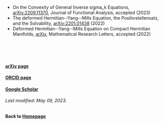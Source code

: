 * On the Convexity of General Inverse sigma_k Equations, [arXiv:2209.11370](https://arxiv.org/abs/2209.11370), Journal of Functional Analysis, accepted (2023)
* The deformed Hermitian--Yang--Mills Equation, the Positivstellensatz, and the Solvability, [arXiv:2201.01438](https://arxiv.org/abs/2201.01438) (2022)
* Deformed Hermitian--Yang--Mills Equation on Compact Hermitian Manifolds, [arXiv](https://arxiv.org/abs/2012.00487), Mathematical Research Letters, accepted (2022)

<br />    
<br />
<br />

#### [arXiv page](https://arxiv.org/a/lin_c_7.html)
#### [ORCID page](https://orcid.org/my-orcid?orcid=0000-0002-5169-5186)
#### [Google Scholar](https://scholar.google.com/citations?user=-V_6_3sAAAAJ&hl=en)
###### Last modified: May 09, 2023.
#### Back to [Homepage](https://chaominl.github.io)
